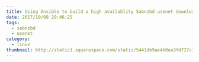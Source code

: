 ```yaml
---
title: Using Ansible to build a high availablity Sabnzbd usenet downloader  
date: 2017/10/08 20:46:25
tags:
  - sabnzbd
  - usenet
category:
  - linux
thumbnail: http://static1.squarespace.com/static/5441db9ae4b0ea3fd727c19f/5441e39fe4b0c5dff241f1e5/54433308e4b0ea3fd7299c85/1419957053419/?format=80w
---
```



